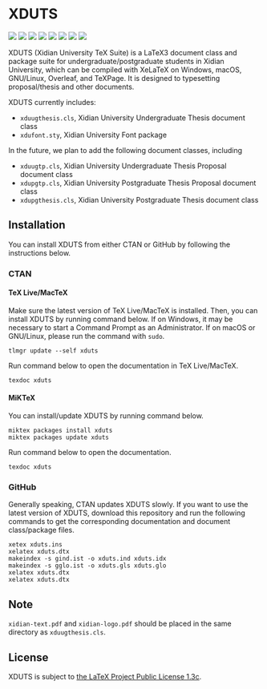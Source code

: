 # XDUTS

[![](https://img.shields.io/ctan/v/xduts)](https://www.ctan.org/pkg/xduts) [![](https://img.shields.io/github/v/tag/note286/xduts)](https://github.com/note286/xduts/tags) [![](https://img.shields.io/github/license/note286/xduts)](https://github.com/note286/xduts/blob/main/LICENSE) [![](https://img.shields.io/github/stars/note286/xduts)](https://github.com/note286/xduts) [![](https://img.shields.io/github/discussions/note286/xduts)](https://github.com/note286/xduts/discussions) [![](https://img.shields.io/github/issues/note286/xduts)](https://github.com/note286/xduts/issues?q=is%3Aopen+is%3Aissue) [![](https://img.shields.io/github/issues-closed/note286/xduts)](https://github.com/note286/xduts/issues?q=is%3Aissue+is%3Aclosed) [![](https://img.shields.io/github/commit-activity/m/note286/xduts)](https://github.com/note286/xduts/commits/main)

XDUTS (Xidian University TeX Suite) is a LaTeX3 document class and package suite for undergraduate/postgraduate students in Xidian University, which can be compiled with XeLaTeX on Windows, macOS, GNU/Linux, Overleaf, and TeXPage. It is designed to typesetting proposal/thesis and other documents.

XDUTS currently includes:

- `xduugthesis.cls`, Xidian University Undergraduate Thesis document class
- `xdufont.sty`, Xidian University Font package

In the future, we plan to add the following document classes, including 

- `xduugtp.cls`, Xidian University Undergraduate Thesis Proposal document class
- `xdupgtp.cls`, Xidian University Postgraduate Thesis Proposal document class
- `xdupgthesis.cls`, Xidian University Postgraduate Thesis document class

## Installation

You can install XDUTS from either CTAN or GitHub by following the instructions below. 

### CTAN

#### TeX Live/MacTeX

Make sure the latest version of TeX Live/MacTeX is installed. Then, you can install XDUTS by running command below. If on Windows, it may be necessary to start a Command Prompt as an Administrator. If on macOS or GNU/Linux, please run the command with `sudo`.

```shell
tlmgr update --self xduts
```

Run command below to open the documentation in TeX Live/MacTeX.

```shell
texdoc xduts
```

#### MiKTeX

You can install/update XDUTS by running command below.

```shell
miktex packages install xduts
miktex packages update xduts
```

Run command below to open the documentation.

```shell
texdoc xduts
```

### GitHub

Generally speaking, CTAN updates XDUTS slowly. If you want to use the latest version of XDUTS, download this repository and run the following commands to get the corresponding documentation and document class/package files.

```shell
xetex xduts.ins
xelatex xduts.dtx
makeindex -s gind.ist -o xduts.ind xduts.idx
makeindex -s gglo.ist -o xduts.gls xduts.glo
xelatex xduts.dtx
xelatex xduts.dtx
```

## Note

`xidian-text.pdf` and `xidian-logo.pdf` should be placed in the same directory as `xduugthesis.cls`.

## License

XDUTS is subject to [the LaTeX Project Public License 1.3c](https://ctan.org/license/lppl1.3).
